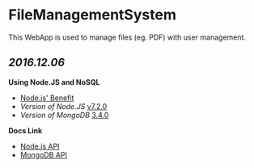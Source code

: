 
# FileManagementSystem
This WebApp is used to manage files (eg. PDF) with user management.

## *2016.12.06*
**Using Node.JS and NoSQL**  
- [Node.js' Benefit](https://www.zhihu.com/question/19653241)
- *Version of Node.JS*  [v7.2.0](https://nodejs.org/en/)
- *Version of MongoDB*  [3.4.0](https://www.mongodb.com/download-center?jmp=nav#community)

**Docs Link**  

- [Node.js API](https://nodejs.org/dist/latest-v7.x/docs/api/)  
- [MongoDB API](https://docs.mongodb.com/)
